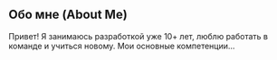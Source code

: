 ## Обо мне (About Me)

Привет! Я занимаюсь разработкой уже 10+ лет, люблю работать в команде и учиться новому. 
Мои основные компетенции...
